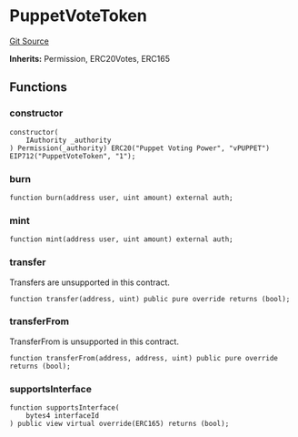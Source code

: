 # PuppetVoteToken
[Git Source](https://github.com/GMX-Blueberry-Club/puppet-contracts/blob/5895883d384bd97e4c9ce86357488a3f0b4cf07b/src/tokenomics/PuppetVoteToken.sol)

**Inherits:**
Permission, ERC20Votes, ERC165


## Functions
### constructor


```solidity
constructor(
    IAuthority _authority
) Permission(_authority) ERC20("Puppet Voting Power", "vPUPPET") EIP712("PuppetVoteToken", "1");
```

### burn


```solidity
function burn(address user, uint amount) external auth;
```

### mint


```solidity
function mint(address user, uint amount) external auth;
```

### transfer

Transfers are unsupported in this contract.


```solidity
function transfer(address, uint) public pure override returns (bool);
```

### transferFrom

TransferFrom is unsupported in this contract.


```solidity
function transferFrom(address, address, uint) public pure override returns (bool);
```

### supportsInterface


```solidity
function supportsInterface(
    bytes4 interfaceId
) public view virtual override(ERC165) returns (bool);
```


